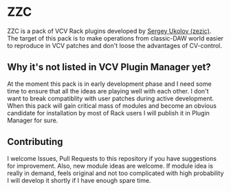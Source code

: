 # ZZC

ZZC is a pack of VCV Rack plugins developed by [Sergey Ukolov (zezic)](https://github.com/zezic).
The target of this pack is to make operations from classic-DAW world easier to reproduce in VCV patches and don't loose the advantages of CV-control.

## Why it's not listed in VCV Plugin Manager yet?

At the moment this pack is in early development phase and I need some time to ensure that all the ideas are playing well with each other. I don't want to break compatiblity with user patches during active development.
When this pack will gain critical mass of modules and become an obvious candidate for installation by most of Rack users I will publish it in Plugin Manager for sure.

## Contributing

I welcome Issues, Pull Requests to this repository if you have suggestions for improvement.
Also, new module ideas are welcome. If module idea is really in demand, feels original and not too complicated with high probability I will develop it shortly if I have enough spare time.
